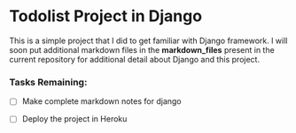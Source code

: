 # Todolist Project in Django

This is a simple project that I did to get familiar with Django framework. I will soon put additional markdown files in the **markdown_files** present in the current repository for additional detail about Django and this project. 

### Tasks Remaining:
* [ ] Make complete markdown notes for django
* [ ] Deploy the project in Heroku 


